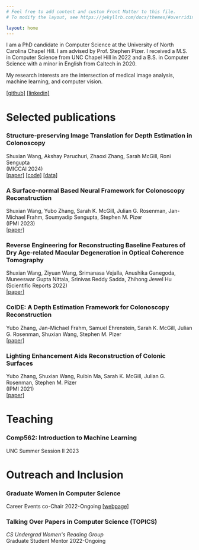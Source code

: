 ```yaml
---
# Feel free to add content and custom Front Matter to this file.
# To modify the layout, see https://jekyllrb.com/docs/themes/#overriding-theme-defaults

layout: home
---
```

I am a PhD candidate in Computer Science at the University of North Carolina Chapel Hill.
I am advised by Prof. Stephen Pizer. I received a M.S. in Computer Science from UNC Chapel Hill in 2022 and a B.S. in Computer Science with a minor in English from Caltech in 2020.

My research interests are the intersection of medical image analysis, machine learning, and computer vision.

[[github]](https://github.com/sherry97)
[[linkedin]](https://www.linkedin.com/in/sherry-wang-70814b10b/)

# Selected publications
### Structure-preserving Image Translation for Depth Estimation in Colonoscopy
Shuxian Wang, Akshay Paruchuri, Zhaoxi Zhang, Sarah McGill, Roni Sengupta <br>
(MICCAI 2024) <br>
[[paper]](http://arxiv.org/abs/2408.10153) [[code]](https://github.com/sherry97/struct-preserving-cyclegan) [[data]](https://endoscopography.web.unc.edu)

### A Surface-normal Based Neural Framework for Colonoscopy Reconstruction
Shuxian Wang, Yubo Zhang, Sarah K. McGill, Julian G. Rosenman, Jan-Michael Frahm, Soumyadip Sengupta, Stephen M. Pizer <br>
(IPMI 2023) <br>
[[paper]](https://arxiv.org/abs/2303.07264)

### Reverse Engineering for Reconstructing Baseline Features of Dry Age-related Macular Degeneration in Optical Coherence Tomography
Shuxian Wang, Ziyuan Wang, Srimanasa Vejalla, Anushika Ganegoda, Muneeswar Gupta Nittala, Srinivas Reddy Sadda, Zhihong Jewel Hu <br>
(Scientific Reports 2022) <br>
[[paper]](https://www.nature.com/articles/s41598-022-27140-8)

### ColDE: A Depth Estimation Framework for Colonoscopy Reconstruction
Yubo Zhang, Jan-Michael Frahm, Samuel Ehrenstein, Sarah K. McGill, Julian G. Rosenman, Shuxian Wang, Stephen M. Pizer <br>
[[paper]](https://arxiv.org/abs/2111.10371)

### Lighting Enhancement Aids Reconstruction of Colonic Surfaces
Yubo Zhang, Shuxian Wang, Ruibin Ma, Sarah K. McGill, Julian G. Rosenman, Stephen M. Pizer <br>
(IPMI 2021) <br>
[[paper]](https://arxiv.org/abs/2103.10310)

# Teaching
### Comp562: Introduction to Machine Learning
UNC Summer Session II 2023

# Outreach and Inclusion
### Graduate Women in Computer Science
Career Events co-Chair 2022-Ongoing
[[webpage]](https://cs.unc.edu/experience/cs-clubs/gwics/)

### Talking Over Papers in Computer Science (TOPICS)
*CS Undergrad Women's Reading Group <br>*
Graduate Student Mentor 2022-Ongoing
